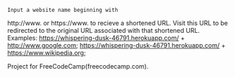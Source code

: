     Input a website name beginning with
http://www. or https://www. to recieve a shortened URL.
    Visit this URL to be redirected to the original 
URL associated with that shortened URL.
Examples: https://whispering-dusk-46791.herokuapp.com/ + http://www.google.com;
https://whispering-dusk-46791.herokuapp.com/ + https://www.wikipedia.org;

Project for FreeCodeCamp(freecodecamp.com).